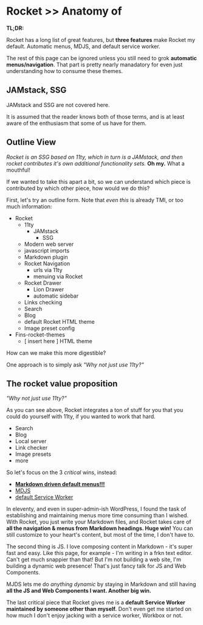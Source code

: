 # Rocket >> Anatomy of

**TL;DR:**

Rocket has a long list of great features, but **three features** make Rocket my default. Automatic menus, MDJS, and default service worker.

The rest of this page can be ignored unless you still need to grok **automatic menus/navigation**. That part is pretty nearly manadatory for even just understanding how to consume these themes.

## JAMstack, SSG

JAMstack and SSG are not covered here. 

It is assumed that the reader knows both of those terms, and is at least aware of the enthusiasm that some of us have for them.

## Outline View

_Rocket is an SSG based on 11ty, which in turn is a JAMstack, and then rocket contributes it's own additional functionality sets._ **Oh my.** What a mouthful!

If we wanted to take this apart a bit, so we can understand which piece is contributed by which other piece, how would we do this?

First, let's try an outline form. Note that _even this_ is already TMI, or too much information:

- Rocket
  - 11ty
    - JAMstack
      - SSG
  - Modern web server
  - javascript imports
  - Markdown plugin
  - Rocket Navigation
    - urls via 11ty
    - menuing via Rocket
  - Rocket Drawer
    - Lion Drawer
    - automatic sidebar
  - Links checking
  - Search
  - Blog
  - default Rocket HTML theme
  - Image preset config
- Fins-rocket-themes
  - [ insert here ] HTML theme

How can we make this more digestible?

One approach is to simply ask _"Why not just use 11ty?"_

## The rocket value proposition

_"Why not just use 11ty?"_ 

As you can see above, Rocket integrates a ton of stuff for you that you could do yourself with 11ty, if you wanted to work that hard.

- Search
- Blog
- Local server
- Link checker
- Image presets
- more

So let's focus on the 3 _critical_ wins, instead:

- **[Markdown driven default menus!!!](https://rocket.modern-web.dev/guides/first-pages/manage-sidebar/)**
- [MDJS](https://rocket.modern-web.dev/docs/markdown-javascript/overview/)
- [default Service Worker](https://rocket.modern-web.dev/docs/configuration/service-worker/)

In eleventy, and even in super-admin-ish WordPress, I found the task of establishing and maintaining menus more time consuming than I wished. With Rocket, you just write your Markdown files, and Rocket takes care of **all the navigation & menus from Markdown headings. Huge win!** You can still customize to your heart's content, but most of the time, I don't have to.

The second thing is JS. I love composing content in Markdown - it's super fast and easy. Like this page, for example - I'm writing in a frkn text editor. Can't get much snappier than that! But I'm not building a web site, I'm building a dynamic web presence! That's just fancy talk for JS and Web Components. 

MJDS lets me do _anything dynamic_ by staying in Markdown and still having **all the JS and Web Components I want. Another big win.**

The last critical piece that Rocket gives me is a **default Service Worker maintained by someone other than myself.** Don't even get me started on how much I don't enjoy jacking with a service worker, Workbox or not.
